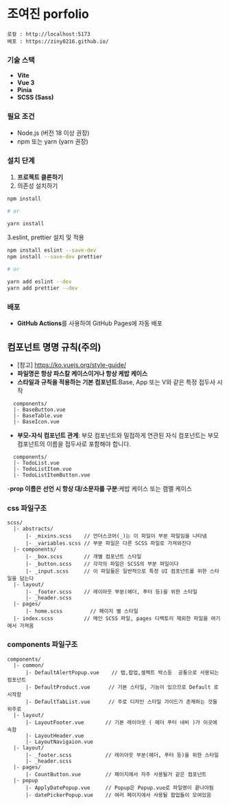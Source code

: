 # 조여진 porfolio

```
로컬 : http://localhost:5173
배포 : https://ziny0216.github.io/
```

### 기술 스택

- **Vite**
- **Vue 3**
- **Pinia**
- **SCSS (Sass)**

### 필요 조건

- Node.js (버전 18 이상 권장)
- npm 또는 yarn (yarn 권장)

### 설치 단계

1. **프로젝트 클론하기**
2. 의존성 설치하기

```sh
npm install

# or

yarn install
```

3.eslint, prettier 설치 및 적용

```sh
npm install eslint --save-dev
npm install --save-dev prettier

# or

yarn add eslint --dev
yarn add prettier --dev
```

### 배포

- **GitHub Actions**를 사용하여 GitHub Pages에 자동 배포

## 컴포넌트 명명 규칙(주의)

- [참고] https://ko.vuejs.org/style-guide/
- **파일명은 항상 파스칼 케이스이거나 항상 케밥 케이스**
- **스타일과 규칙을 적용하는 기본 컴포넌트**:Base, App 또는 V와 같은 특정 접두사 시작

```
  components/
  |- BaseButton.vue
  |- BaseTable.vue
  |- BaseIcon.vue
```

- **부모-자식 컴포넌트 관계**: 부모 컴포넌트와 밀접하게 연관된 자식 컴포넌트는 부모 컴포넌트의 이름을 접두사로 포함해야 합니다.

```
  components/
  |- TodoList.vue
  |- TodoListItem.vue
  |- TodoListItemButton.vue
```

-**prop 이름은 선언 시 항상 대/소문자를 구분**:케밥 케이스 또는 캠멜 케이스

### css 파일구조

```
scss/
  |- abstracts/
      |- _mixins.scss    // 언더스코어(_)는 이 파일이 부분 파일임을 나타냄
      |- _variables.scss // 부분 파일은 다른 SCSS 파일로 가져와진다
  |- components/
      |- _box.scss       // 개별 컴포넌트 스타일
      |- _button.scss    // 각각의 파일은 SCSS의 부분 파일이다
      |- _input.scss     // 이 파일들은 일반적으로 특정 UI 컴포넌트를 위한 스타일을 담는다
  |- layout/
      |- _footer.scss    // 레이아웃 부분(헤더, 푸터 등)을 위한 스타일
      |- _header.scss
  |- pages/
      |- home.scss         // 페이지 별 스타일
  |- index.scss          // 메인 SCSS 파일, pages 디렉토리 제외한 파일을 여기에서 가져옴
```

### components 파일구조

```
components/
  |- common/
      |- DefaultAlertPopup.vue    // 탭,팝업,셀렉트 박스등  공통으로 사용되는 컴포넌트
      |- DefaultProduct.vue      // 기본 스타일, 기능이 있으므로 Default 로 시작함 
      |- DefaultTabList.vue      // 주로 디자인 스타일 가이드가 존재하는 것들 위주로 
  |- layout/
      |- LayoutFooter.vue       // 기본 레이아웃 ( 헤더 푸터 네비 )가 이곳에 속함 
      |- LayoutHeader.vue       
      |- LayoutNavigaion.vue    
  |- layout/
      |- _footer.scss           // 레이아웃 부분(헤더, 푸터 등)을 위한 스타일
      |- _header.scss
  |- pages/
      |- CountButton.vue        // 페이지에서 자주 사용될거 같은 컴포넌트  
  |- popup                 
      |- ApplyDatePopup.vue     // Popup은 Popup.vue로 파일명이 끝나야됨
      |- datePickerPopup.vue    // 여러 페이지에서 사용될 팝업들이 모여있음
```

